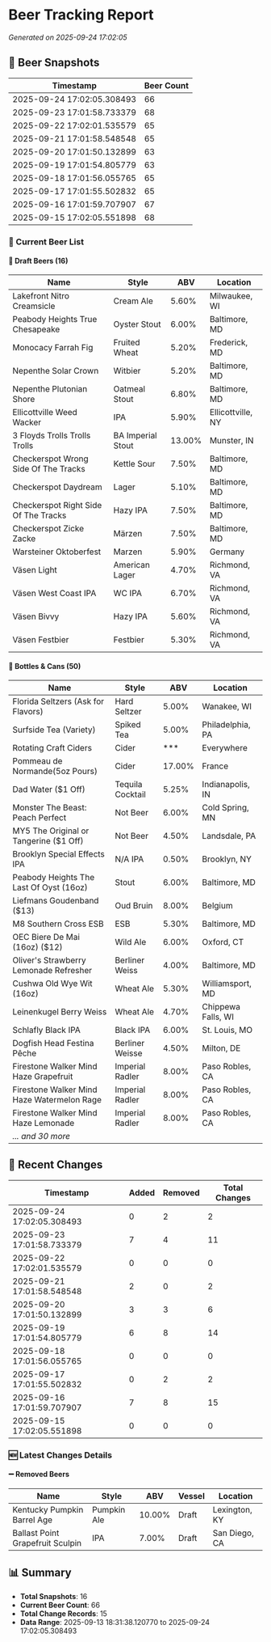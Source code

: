 # Beer Tracking Report
*Generated on 2025-09-24 17:02:05*

## 📸 Beer Snapshots

| Timestamp | Beer Count |
|-----------|------------|
| 2025-09-24 17:02:05.308493 | 66 |
| 2025-09-23 17:01:58.733379 | 68 |
| 2025-09-22 17:02:01.535579 | 65 |
| 2025-09-21 17:01:58.548548 | 65 |
| 2025-09-20 17:01:50.132899 | 63 |
| 2025-09-19 17:01:54.805779 | 63 |
| 2025-09-18 17:01:56.055765 | 65 |
| 2025-09-17 17:01:55.502832 | 65 |
| 2025-09-16 17:01:59.707907 | 67 |
| 2025-09-15 17:02:05.551898 | 68 |

### 🍺 Current Beer List

#### 🍺 Draft Beers (16)

| Name | Style | ABV | Location |
|------|-------|-----|----------|
| Lakefront Nitro Creamsicle | Cream Ale | 5.60% | Milwaukee, WI |
| Peabody Heights True Chesapeake | Oyster Stout | 6.00% | Baltimore, MD |
| Monocacy Farrah Fig | Fruited Wheat | 5.20% | Frederick, MD |
| Nepenthe Solar Crown | Witbier | 5.20% | Baltimore, MD |
| Nepenthe Plutonian Shore | Oatmeal Stout | 6.80% | Baltimore, MD |
| Ellicottville Weed Wacker | IPA | 5.90% | Ellicottville, NY |
| 3 Floyds Trolls Trolls Trolls | BA Imperial Stout | 13.00% | Munster, IN |
| Checkerspot Wrong Side Of The Tracks | Kettle Sour | 7.50% | Baltimore, MD |
| Checkerspot Daydream | Lager | 5.10% | Baltimore, MD |
| Checkerspot Right Side Of The Tracks | Hazy IPA | 7.50% | Baltimore, MD |
| Checkerspot Zicke Zacke | Märzen | 7.50% | Baltimore, MD |
| Warsteiner Oktoberfest | Marzen | 5.90% | Germany |
| Väsen Light | American Lager | 4.70% | Richmond, VA |
| Väsen West Coast IPA | WC IPA | 6.70% | Richmond, VA |
| Väsen Bivvy | Hazy IPA | 5.60% | Richmond, VA |
| Väsen Festbier | Festbier | 5.30% | Richmond, VA |

#### 🥫 Bottles & Cans (50)

| Name | Style | ABV | Location |
|------|-------|-----|----------|
| Florida Seltzers (Ask for Flavors) | Hard Seltzer | 5.00% | Wanakee, WI |
| Surfside Tea (Variety) | Spiked Tea | 5.00% | Philadelphia, PA |
| Rotating Craft Ciders | Cider | *** | Everywhere |
| Pommeau de Normande(5oz Pours) | Cider | 17.00% | France |
| Dad Water ($1 Off) | Tequila Cocktail | 5.25% | Indianapolis, IN |
| Monster The Beast: Peach Perfect | Not Beer | 6.00% | Cold Spring, MN |
| MY5 The Original or Tangerine ($1 Off) | Not Beer | 4.50% | Landsdale, PA |
| Brooklyn Special Effects IPA | N/A IPA | 0.50% | Brooklyn, NY |
| Peabody Heights The Last Of Oyst (16oz) | Stout | 6.00% | Baltimore, MD |
| Liefmans Goudenband ($13) | Oud Bruin | 8.00% | Belgium |
| M8 Southern Cross ESB | ESB | 5.30% | Baltimore, MD |
| OEC Biere De Mai (16oz) ($12) | Wild Ale | 6.00% | Oxford, CT |
| Oliver's Strawberry Lemonade Refresher | Berliner Weiss | 4.00% | Baltimore, MD |
| Cushwa Old Wye Wit (16oz) | Wheat Ale | 5.30% | Williamsport, MD |
| Leinenkugel Berry Weiss | Wheat Ale | 4.70% | Chippewa Falls, WI |
| Schlafly Black IPA | Black IPA | 6.00% | St. Louis, MO |
| Dogfish Head Festina Pêche | Berliner Weisse | 4.50% | Milton, DE |
| Firestone Walker Mind Haze Grapefruit | Imperial Radler | 8.00% | Paso Robles, CA |
| Firestone Walker Mind Haze Watermelon Rage | Imperial Radler | 8.00% | Paso Robles, CA |
| Firestone Walker Mind Haze Lemonade | Imperial Radler | 8.00% | Paso Robles, CA |
| *... and 30 more* | | | |


## 🔄 Recent Changes

| Timestamp | Added | Removed | Total Changes |
|-----------|-------|---------|---------------|
| 2025-09-24 17:02:05.308493 | 0 | 2 | 2 |
| 2025-09-23 17:01:58.733379 | 7 | 4 | 11 |
| 2025-09-22 17:02:01.535579 | 0 | 0 | 0 |
| 2025-09-21 17:01:58.548548 | 2 | 0 | 2 |
| 2025-09-20 17:01:50.132899 | 3 | 3 | 6 |
| 2025-09-19 17:01:54.805779 | 6 | 8 | 14 |
| 2025-09-18 17:01:56.055765 | 0 | 0 | 0 |
| 2025-09-17 17:01:55.502832 | 0 | 2 | 2 |
| 2025-09-16 17:01:59.707907 | 7 | 8 | 15 |
| 2025-09-15 17:02:05.551898 | 0 | 0 | 0 |

### 🆕 Latest Changes Details

#### ➖ Removed Beers

| Name | Style | ABV | Vessel | Location |
|------|-------|-----|--------|----------|
| Kentucky Pumpkin Barrel Age | Pumpkin Ale | 10.00% | Draft | Lexington, KY |
| Ballast Point Grapefruit Sculpin | IPA | 7.00% | Draft | San Diego, CA |


## 📊 Summary

- **Total Snapshots**: 16
- **Current Beer Count**: 66
- **Total Change Records**: 15
- **Data Range**: 2025-09-13 18:31:38.120770 to 2025-09-24 17:02:05.308493
